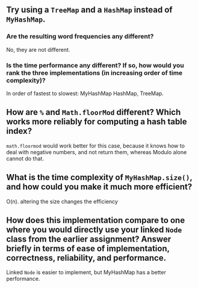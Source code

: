 ## Try using a `TreeMap` and a `HashMap` instead of `MyHashMap`. 
### Are the resulting word frequencies any different? 

No, they are not different.

### Is the time performance any different? If so, how would you rank the three implementations (in increasing order of time complexity)?

In order of fastest to slowest: MyHashMap HashMap, TreeMap.

## How are `%` and `Math.floorMod` different? Which works more reliably for computing a hash table index?

`math.floormod` would work better for this case, because it knows how to deal with negative numbers, and not return them, whereas Modulo alone cannot do that.

## What is the time complexity of `MyHashMap.size()`, and how could you make it much more efficient?

O(n).  altering the size changes the efficiency

## How does this implementation compare to one where you would directly use your linked `Node` class from the earlier assignment? Answer briefly in terms of ease of implementation, correctness, reliability, and performance.

Linked `Node` is easier to implement, but MyHashMap has a better performance.